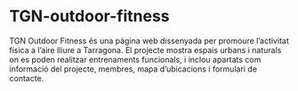 # TGN-outdoor-fitness
TGN Outdoor Fitness és una pàgina web dissenyada per promoure l’activitat física a l’aire lliure a Tarragona. El projecte mostra espais urbans i naturals on es poden realitzar entrenaments funcionals, i inclou apartats com informació del projecte, membres, mapa d’ubicacions i formulari de contacte.
